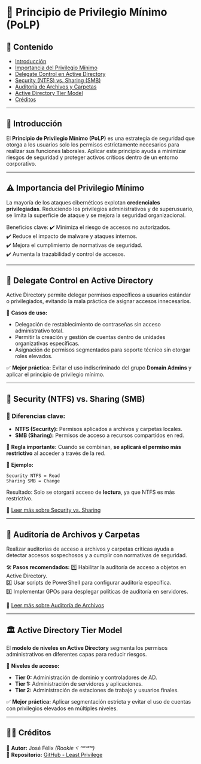 # 🔐 Principio de Privilegio Mínimo (PoLP)

## 📌 Contenido
- [Introducción](#introducción)
- [Importancia del Privilegio Mínimo](#importancia-del-privilegio-mínimo)
- [Delegate Control en Active Directory](#delegate-control-en-active-directory)
- [Security (NTFS) vs. Sharing (SMB)](#security-ntfs-vs-sharing-smb)
- [Auditoría de Archivos y Carpetas](#auditoría-de-archivos-y-carpetas)
- [Active Directory Tier Model](#active-directory-tier-model)
- [Créditos](#créditos)

---

## 📖 Introducción
El **Principio de Privilegio Mínimo (PoLP)** es una estrategia de seguridad que otorga a los usuarios solo los permisos estrictamente necesarios para realizar sus funciones laborales. Aplicar este principio ayuda a minimizar riesgos de seguridad y proteger activos críticos dentro de un entorno corporativo.

---

## ⚠️ Importancia del Privilegio Mínimo
La mayoría de los ataques cibernéticos explotan **credenciales privilegiadas**. Reduciendo los privilegios administrativos y de superusuario, se limita la superficie de ataque y se mejora la seguridad organizacional.

Beneficios clave:
✔️ Minimiza el riesgo de accesos no autorizados.  
✔️ Reduce el impacto de malware y ataques internos.  
✔️ Mejora el cumplimiento de normativas de seguridad.  
✔️ Aumenta la trazabilidad y control de accesos.  

---

## 🔑 Delegate Control en Active Directory

Active Directory permite delegar permisos específicos a usuarios estándar o privilegiados, evitando la mala práctica de asignar accesos innecesarios.

🎯 **Casos de uso:**
- Delegación de restablecimiento de contraseñas sin acceso administrativo total.
- Permitir la creación y gestión de cuentas dentro de unidades organizativas específicas.
- Asignación de permisos segmentados para soporte técnico sin otorgar roles elevados.

✅ **Mejor práctica:** Evitar el uso indiscriminado del grupo **Domain Admins** y aplicar el principio de privilegio mínimo.

---

## 🔐 Security (NTFS) vs. Sharing (SMB)
### 📜 Diferencias clave:
- **NTFS (Security):** Permisos aplicados a archivos y carpetas locales.
- **SMB (Sharing):** Permisos de acceso a recursos compartidos en red.

📌 **Regla importante:** Cuando se combinan, **se aplicará el permiso más restrictivo** al acceder a través de la red.

🔎 **Ejemplo:**
```
Security NTFS = Read
Sharing SMB = Change
```
Resultado: Solo se otorgará acceso de **lectura**, ya que NTFS es más restrictivo.

📖 [Leer más sobre Security vs. Sharing](https://github.com/J0s3F3lix/Least-Privilege-Windows/blob/main/Security%20vs%20sharing.md)

---

## 📂 Auditoría de Archivos y Carpetas

Realizar auditorías de acceso a archivos y carpetas críticas ayuda a detectar accesos sospechosos y a cumplir con normativas de seguridad.

🛠️ **Pasos recomendados:**
1️⃣ Habilitar la auditoría de acceso a objetos en Active Directory.  
2️⃣ Usar scripts de PowerShell para configurar auditoría específica.  
3️⃣ Implementar GPOs para desplegar políticas de auditoría en servidores.  

📖 [Leer más sobre Auditoría de Archivos](./File_Audit.md)

---

## 🏛️ Active Directory Tier Model
El **modelo de niveles en Active Directory** segmenta los permisos administrativos en diferentes capas para reducir riesgos.

📌 **Niveles de acceso:**
- **Tier 0:** Administración de dominio y controladores de AD.
- **Tier 1:** Administración de servidores y aplicaciones.
- **Tier 2:** Administración de estaciones de trabajo y usuarios finales.

✅ **Mejor práctica:** Aplicar segmentación estricta y evitar el uso de cuentas con privilegios elevados en múltiples niveles.

---

## 👨‍💻 Créditos
📌 **Autor:** José Félix *(Rookieヾ ⁿᵒᵛᵃᵗᵒ)*  
📌 **Repositorio:** [GitHub - Least Privilege](#)  
